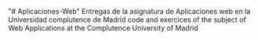 "# Aplicaciones-Web" 
Entregas de la asignatura de Aplicaciones web en la Universidad complutence de Madrid
code and exercices of the subject of Web Applications at the Complutence University of Madrid
